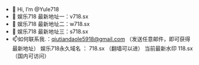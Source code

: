 - 👋 Hi, I’m @Yule718
- 👀 娱乐718 最新地址一：v718.sx
- 🌱 娱乐718 最新地址二：w718.sx
- 💞️ 娱乐718 最新地址三：s718.sx
- 📫如何联系我.：qiutiandaole5918@gmail.com  （发送任意邮件，即可获得最新地址）
娱乐718永久域名 ： 718.sx （翻墙可以进）  当前最新水印 118.sx  （国内可访问）

<!---
Yule718/Yule718 is a ✨ special ✨ repository because its `README.md` (this file) appears on your GitHub profile.
You can click the Preview link to take a look at your changes.
--->
